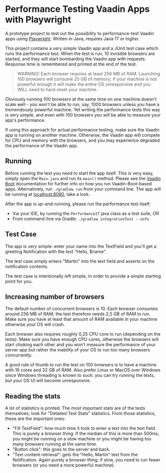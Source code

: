 # Performance Testing Vaadin Apps with Playwright

A prototype project to test out the possibility to performance-test Vaadin apps
using [Playwright](https://playwright.dev/). Written in Java, requires Java 17 or higher.

This project contains a very simple Vaadin app and a JUnit test case which runs the
performance test. When the test is run, 10 invisible browsers are started, and they will start bombarding
the Vaadin app with requests. Response time is remembered and printed at the end of the test.

> WARNING! Each browser requires at least 256 MB of RAM. Launching 100 browsers will
> consume 25 GB of memory; if your machine is not powerful enough it will make the entire OS
> unresponsive and you WILL need to hard-reset your machine.

Obviously running 100 browsers at the same time on one machine doesn't scale well -
you won't be able to run, say, 1000 browsers unless you have a tremendously powerful machine.
Yet writing the performance tests this way is very simple, and even with 100 browsers you will
be able to measure your app's performance.

If using this approach for actual performance testing, make sure the Vaadin app is running on
another machine. Otherwise, the Vaadin app will compete for CPU and memory with the browsers,
and you may experience degraded the performance of the Vaadin app.

## Running

Before running the test you need to start the app itself. This is very easy, simply
open the `Main.java` and run its `main()` method. Please see the [Vaadin Boot](https://github.com/mvysny/vaadin-boot#preparing-environment) documentation
for further info on how you run Vaadin-Boot-based apps. Alternatively,
run `./gradlew run` from your command line. The app will be running at [localhost:8080](http://localhost:8080),
take a look.

After the app is up-and-running, please run the performance test itself:

* Via your IDE, by running the `PerformanceIT` java class as a test suite, OR
* From command-line via Gradle: `./gradlew integrationTest --info`

## Test Case

The app is very simple: enter your name into the TextField and you'll get a greeting Notification
with the text "Hello, $name".

The test case simply enters "Martin" into the text field and asserts on the notification contents.

The test case is intentionally left simple, in order to provide a simple starting point for you.

## Increasing number of browsers

The default number of concurrent browsers is 10. Each browser consumes around 256 MB of RAM;
the test therefore needs 2,5 GB of RAM to run. Make sure you have at least that amount of RAM
available in your machine otherwise your OS will crash.

Each browser also requires roughly 0,25 CPU core to run (depending on the tests). Make sure you have enough CPU cores,
otherwise the browsers will start choking each other and you won't measure the performance
of your server app but rather the inability of your OS to run too many browsers concurrently.

A good rule of thumb to run the test on 100 browsers is to have a machine with 16 cores and 32 GB of RAM.
Also prefer Linux or MacOS over Windows since Windows threading is known to suck: you can try running the tests,
but your OS UI will become unresponsive.

## Reading the stats

A lot of statistics is printed. The most important stats are of the tests themselves; look
for "Detailed Test Stats" statistics. From those statistics, these are the important ones:

* "Fill TextField": how much time it took to enter a text into the text field. This is purely a browser thing: If the median of this is more than 500ms,
  you might be running on a slow machine or you might be having too many browsers running at the same time.
* "Button click": this goes to the server and back.
* "Text content retrieval": gets the "Hello, Martin" text from the Notification. Again purely a browser thing: if slow,
  you need to run fewer browsers (or you need a more powerful machine).
